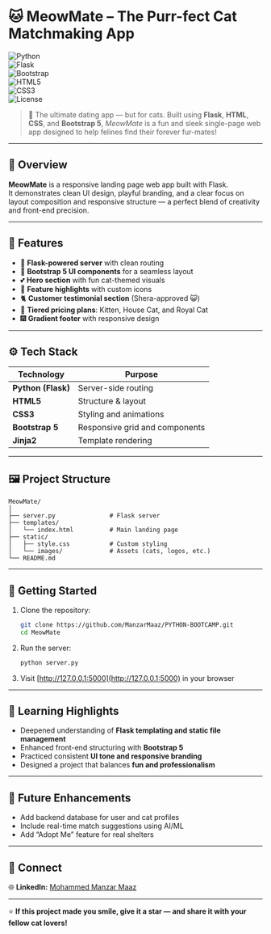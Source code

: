 # 🐱 MeowMate – The Purr-fect Cat Matchmaking App  

![Python](https://img.shields.io/badge/Python-3.12-blue?logo=python&logoColor=white)  
![Flask](https://img.shields.io/badge/Flask-2.3-black?logo=flask&logoColor=white)  
![Bootstrap](https://img.shields.io/badge/Bootstrap-5.3-blueviolet?logo=bootstrap&logoColor=white)  
![HTML5](https://img.shields.io/badge/HTML5-E34F26?logo=html5&logoColor=white)  
![CSS3](https://img.shields.io/badge/CSS3-1572B6?logo=css3&logoColor=white)  
![License](https://img.shields.io/badge/License-MIT-yellow)  

> 🐾 The ultimate dating app — but for cats. Built using **Flask**, **HTML**, **CSS**, and **Bootstrap 5**, *MeowMate* is a fun and sleek single-page web app designed to help felines find their forever fur-mates!  

---

## 🌟 Overview  

**MeowMate** is a responsive landing page web app built with Flask.  
It demonstrates clean UI design, playful branding, and a clear focus on layout composition and responsive structure — a perfect blend of creativity and front-end precision.  

---

## 🧩 Features  

- 🐾 **Flask-powered server** with clean routing  
- 🎨 **Bootstrap 5 UI components** for a seamless layout  
- 💕 **Hero section** with fun cat-themed visuals  
- 🧶 **Feature highlights** with custom icons  
- 🐈 **Customer testimonial section** (Shera-approved 😺)  
- 💸 **Tiered pricing plans**: Kitten, House Cat, and Royal Cat  
- 🎆 **Gradient footer** with responsive design  

---

## ⚙️ Tech Stack  

| Technology | Purpose |
|-------------|----------|
| **Python (Flask)** | Server-side routing |
| **HTML5** | Structure & layout |
| **CSS3** | Styling and animations |
| **Bootstrap 5** | Responsive grid and components |
| **Jinja2** | Template rendering |

---

## 🖼️ Project Structure  

```
MeowMate/
│
├── server.py               # Flask server
├── templates/
│   └── index.html          # Main landing page
├── static/
│   ├── style.css           # Custom styling
│   └── images/             # Assets (cats, logos, etc.)
└── README.md
```

---

## 🚀 Getting Started  

1. Clone the repository:  
   ```bash
   git clone https://github.com/ManzarMaaz/PYTHON-BOOTCAMP.git
   cd MeowMate
   ```
2. Run the server:  
   ```bash
   python server.py
   ```
3. Visit [http://127.0.0.1:5000](http://127.0.0.1:5000) in your browser  

---

## 🧠 Learning Highlights  

- Deepened understanding of **Flask templating and static file management**  
- Enhanced front-end structuring with **Bootstrap 5**  
- Practiced consistent **UI tone and responsive branding**  
- Designed a project that balances **fun and professionalism**  

---

## 🏁 Future Enhancements  

- Add backend database for user and cat profiles  
- Include real-time match suggestions using AI/ML  
- Add “Adopt Me” feature for real shelters  

---

## 🔗 Connect  

🌐 **LinkedIn:** [Mohammed Manzar Maaz](https://www.linkedin.com/in/mohammed-manzar-maaz/)  

---

⭐ **If this project made you smile, give it a star — and share it with your fellow cat lovers!**
